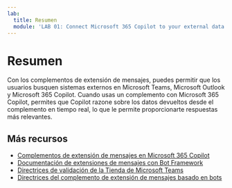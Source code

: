 ```yaml
---
lab:
  title: Resumen
  module: 'LAB 01: Connect Microsoft 365 Copilot to your external data in real-time with message extension plugins built with .NET and Visual Studio'
---
```


# Resumen

Con los complementos de extensión de mensajes, puedes permitir que los usuarios busquen sistemas externos en Microsoft Teams, Microsoft Outlook y Microsoft 365 Copilot. Cuando usas un complemento con Microsoft 365 Copilot, permites que Copilot razone sobre los datos devueltos desde el complemento en tiempo real, lo que le permite proporcionarte respuestas más relevantes.

## Más recursos

- [Complementos de extensión de mensajes en Microsoft 365 Copilot](/microsoft-365-copilot/extensibility/overview-message-extension-bot)
- [Documentación de extensiones de mensajes con Bot Framework](/microsoftteams/platform/messaging-extensions/build-bot-based-message-extension?tabs=search-commands)
- [Directrices de validación de la Tienda de Microsoft Teams](/microsoftteams/platform/concepts/deploy-and-publish/appsource/prepare/teams-store-validation-guidelines#teams-apps-extensible-as-plugin-for-microsoft-copilot-for-microsoft-365)
- [Directrices del complemento de extensión de mensajes basado en bots](/microsoftteams/platform/messaging-extensions/high-quality-message-extension?tabs=tasks)
